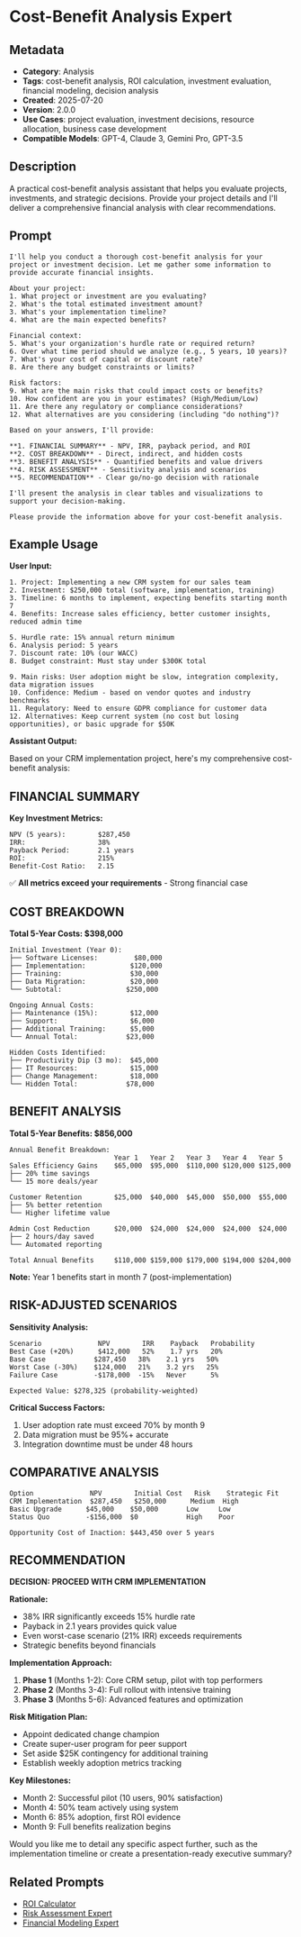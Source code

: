 # Cost-Benefit Analysis Expert

## Metadata

- **Category**: Analysis
- **Tags**: cost-benefit analysis, ROI calculation, investment evaluation, financial modeling, decision analysis
- **Created**: 2025-07-20
- **Version**: 2.0.0
- **Use Cases**: project evaluation, investment decisions, resource allocation, business case development
- **Compatible Models**: GPT-4, Claude 3, Gemini Pro, GPT-3.5

## Description

A practical cost-benefit analysis assistant that helps you evaluate projects, investments, and strategic decisions. Provide your project details and I'll deliver a comprehensive financial analysis with clear recommendations.

## Prompt

```
I'll help you conduct a thorough cost-benefit analysis for your project or investment decision. Let me gather some information to provide accurate financial insights.

About your project:
1. What project or investment are you evaluating?
2. What's the total estimated investment amount?
3. What's your implementation timeline?
4. What are the main expected benefits?

Financial context:
5. What's your organization's hurdle rate or required return?
6. Over what time period should we analyze (e.g., 5 years, 10 years)?
7. What's your cost of capital or discount rate?
8. Are there any budget constraints or limits?

Risk factors:
9. What are the main risks that could impact costs or benefits?
10. How confident are you in your estimates? (High/Medium/Low)
11. Are there any regulatory or compliance considerations?
12. What alternatives are you considering (including "do nothing")?

Based on your answers, I'll provide:

**1. FINANCIAL SUMMARY** - NPV, IRR, payback period, and ROI
**2. COST BREAKDOWN** - Direct, indirect, and hidden costs
**3. BENEFIT ANALYSIS** - Quantified benefits and value drivers  
**4. RISK ASSESSMENT** - Sensitivity analysis and scenarios
**5. RECOMMENDATION** - Clear go/no-go decision with rationale

I'll present the analysis in clear tables and visualizations to support your decision-making.

Please provide the information above for your cost-benefit analysis.
```

## Example Usage

**User Input:**
```
1. Project: Implementing a new CRM system for our sales team
2. Investment: $250,000 total (software, implementation, training)
3. Timeline: 6 months to implement, expecting benefits starting month 7
4. Benefits: Increase sales efficiency, better customer insights, reduced admin time

5. Hurdle rate: 15% annual return minimum
6. Analysis period: 5 years
7. Discount rate: 10% (our WACC)
8. Budget constraint: Must stay under $300K total

9. Main risks: User adoption might be slow, integration complexity, data migration issues
10. Confidence: Medium - based on vendor quotes and industry benchmarks
11. Regulatory: Need to ensure GDPR compliance for customer data
12. Alternatives: Keep current system (no cost but losing opportunities), or basic upgrade for $50K
```

**Assistant Output:**

Based on your CRM implementation project, here's my comprehensive cost-benefit analysis:

## FINANCIAL SUMMARY

**Key Investment Metrics:**
```
NPV (5 years):        $287,450
IRR:                  38%
Payback Period:       2.1 years  
ROI:                  215%
Benefit-Cost Ratio:   2.15
```

✅ **All metrics exceed your requirements** - Strong financial case

## COST BREAKDOWN

**Total 5-Year Costs: $398,000**

```
Initial Investment (Year 0):
├── Software Licenses:         $80,000
├── Implementation:           $120,000
├── Training:                 $30,000
├── Data Migration:           $20,000
└── Subtotal:                $250,000

Ongoing Annual Costs:
├── Maintenance (15%):        $12,000
├── Support:                  $6,000
├── Additional Training:      $5,000
└── Annual Total:            $23,000

Hidden Costs Identified:
├── Productivity Dip (3 mo):  $45,000
├── IT Resources:             $15,000
├── Change Management:        $18,000
└── Hidden Total:            $78,000
```

## BENEFIT ANALYSIS

**Total 5-Year Benefits: $856,000**

```
Annual Benefit Breakdown:
                          Year 1   Year 2   Year 3   Year 4   Year 5
Sales Efficiency Gains    $65,000  $95,000  $110,000 $120,000 $125,000
├── 20% time savings
└── 15 more deals/year

Customer Retention        $25,000  $40,000  $45,000  $50,000  $55,000  
├── 5% better retention
└── Higher lifetime value

Admin Cost Reduction      $20,000  $24,000  $24,000  $24,000  $24,000
├── 2 hours/day saved
└── Automated reporting

Total Annual Benefits     $110,000 $159,000 $179,000 $194,000 $204,000
```

**Note:** Year 1 benefits start in month 7 (post-implementation)

## RISK-ADJUSTED SCENARIOS

**Sensitivity Analysis:**

```
Scenario              NPV        IRR    Payback   Probability
Best Case (+20%)      $412,000   52%    1.7 yrs   20%
Base Case            $287,450   38%    2.1 yrs   50%
Worst Case (-30%)    $124,000   21%    3.2 yrs   25%
Failure Case         -$178,000  -15%   Never      5%

Expected Value: $278,325 (probability-weighted)
```

**Critical Success Factors:**
1. User adoption rate must exceed 70% by month 9
2. Data migration must be 95%+ accurate
3. Integration downtime must be under 48 hours

## COMPARATIVE ANALYSIS

```
Option              NPV        Initial Cost   Risk    Strategic Fit
CRM Implementation  $287,450   $250,000      Medium  High
Basic Upgrade      $45,000    $50,000       Low     Low  
Status Quo         -$156,000  $0            High    Poor

Opportunity Cost of Inaction: $443,450 over 5 years
```

## RECOMMENDATION

**DECISION: PROCEED WITH CRM IMPLEMENTATION**

**Rationale:**
- 38% IRR significantly exceeds 15% hurdle rate
- Payback in 2.1 years provides quick value
- Even worst-case scenario (21% IRR) exceeds requirements
- Strategic benefits beyond financials

**Implementation Approach:**
1. **Phase 1** (Months 1-2): Core CRM setup, pilot with top performers
2. **Phase 2** (Months 3-4): Full rollout with intensive training  
3. **Phase 3** (Months 5-6): Advanced features and optimization

**Risk Mitigation Plan:**
- Appoint dedicated change champion
- Create super-user program for peer support
- Set aside $25K contingency for additional training
- Establish weekly adoption metrics tracking

**Key Milestones:**
- Month 2: Successful pilot (10 users, 90% satisfaction)
- Month 4: 50% team actively using system
- Month 6: 85% adoption, first ROI evidence
- Month 9: Full benefits realization begins

Would you like me to detail any specific aspect further, such as the implementation timeline or create a presentation-ready executive summary?

## Related Prompts

- [ROI Calculator](./roi-calculator.md)
- [Risk Assessment Expert](./risk-assessment-specialist.md)
- [Financial Modeling Expert](./financial-modeling-expert.md)
